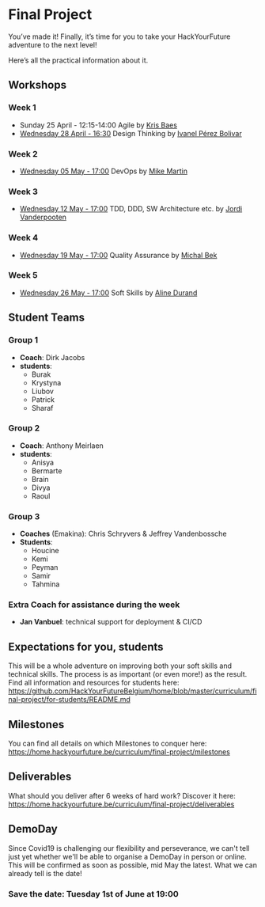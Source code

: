 # Final Project

You’ve made it! Finally, it’s time for you to take your HackYourFuture adventure to the next level!

Here’s all the practical information about it.

## Workshops

### Week 1

- Sunday 25 April - 12:15-14:00 Agile by [Kris Baes](https://share.emakina.net/display/~kris.baes)
- [Wednesday 28 April - 16:30](https://us02web.zoom.us/j/87163036713?pwd=RlRCcjVhVWpOckNzbk9TUFF3UEF4Zz09) Design Thinking by [Ivanel Pérez Bolivar](https://share.emakina.net/display/~ipb)

### Week 2

- [Wednesday 05 May - 17:00](https://us02web.zoom.us/j/85975570922?pwd=Ull5bmZQdm93RGk4cUtKbDNSU0Fxdz09) DevOps by [Mike Martin](https://mvp.microsoft.com/en-us/PublicProfile/5000046?fullName=Mike%20Martin)

### Week 3

- [Wednesday 12 May - 17:00](https://us02web.zoom.us/j/81534204131?pwd=bERWaUhjRk12dE5JL00rd1NGRXB2dz09) TDD, DDD, SW Architecture etc. by [Jordi Vanderpooten](https://share.emakina.net/display/~jov)

### Week 4

- [Wednesday 19 May - 17:00](https://us02web.zoom.us/j/83949702328?pwd=SkxEK21tMVkxdjR2VnNGWlpGTVJldz09) Quality Assurance by [Michal Bek](https://share.emakina.net/display/~mib)

### Week 5

- [Wednesday 26 May - 17:00](https://us02web.zoom.us/j/85170196976?pwd=Y1FWMExwRXFiZllXTlBIZ2RLU0lXQT09) Soft Skills by [Aline Durand](https://share.emakina.net/display/~adurand)

## Student Teams

### Group 1

- **Coach**: Dirk Jacobs
- **students**:
  - Burak
  - Krystyna
  - Liubov
  - Patrick
  - Sharaf

### Group 2

- **Coach**: Anthony Meirlaen
- **students**:
  - Anisya
  - Bermarte
  - Brain
  - Divya
  - Raoul

### Group 3

- **Coaches** (Emakina): Chris Schryvers & Jeffrey Vandenbossche
- **Students**:
  - Houcine
  - Kemi
  - Peyman
  - Samir
  - Tahmina

### Extra Coach for assistance during the week

- **Jan Vanbuel**: technical support for deployment & CI/CD

## Expectations for you, students

This will be a whole adventure on improving both your soft skills and technical skills. The process is as important (or even more!) as the result. Find all information and resources for students here: https://github.com/HackYourFutureBelgium/home/blob/master/curriculum/final-project/for-students/README.md

## Milestones

You can find all details on which Milestones to conquer here: https://home.hackyourfuture.be/curriculum/final-project/milestones

## Deliverables

What should you deliver after 6 weeks of hard work?
Discover it here: https://home.hackyourfuture.be/curriculum/final-project/deliverables

## DemoDay

Since Covid19 is challenging our flexibility and perseverance, we can't tell just yet whether we'll be able to organise a DemoDay in person or online.
This will be confirmed as soon as possible, mid May the latest.
What we can already tell is the date!

### Save the date: Tuesday 1st of June at 19:00
